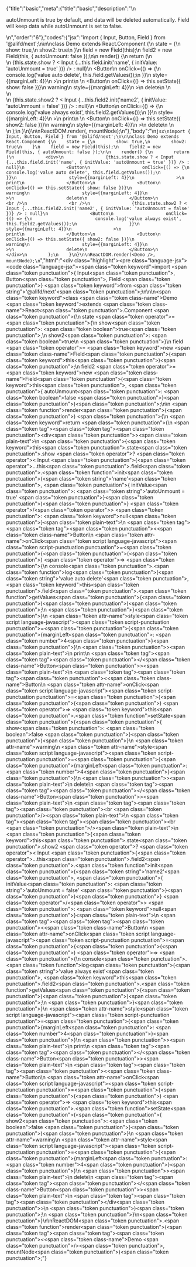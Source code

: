 {"title":"basic","meta":{"title":"basic","description":"\n<p>autoUnmount is true by default, and data will be deleted automatically. Field will keep data while autoUnmount is set to false.</p>\n","order":"6"},"codes":{"jsx":"import { Input, Button, Field } from '@alifd/next';\n\n\nclass Demo extends React.Component {\n    state = {\n        show: true,\n        show2: true\n    }\n    field = new Field(this);\n    field2 = new Field(this, { autoUnmount: false });\n\n    render() {\n        return (\n            <div>\n                {this.state.show ? < Input {...this.field.init('name', { initValue: 'autoUnmount = true' })} /> : null}\n                <Button\n                    onClick={() => {\n                        console.log('value auto delete', this.field.getValues());\n                    }}\n                    style={{marginLeft: 4}}\n                >\n                    print\n                </Button>\n                <Button\n                    onClick={() => this.setState({ show: false })}\n                    warning\n                    style={{marginLeft: 4}}\n                >\n                    delete\n                </Button>\n                <br />\n                <br />\n                {this.state.show2 ? < Input {...this.field2.init('name2', { initValue: 'autoUnmount = false' })} /> : null}\n                <Button\n                    onClick={() => {\n                        console.log('value always exist', this.field2.getValues());\n                    }}\n                    style={{marginLeft: 4}}\n                >\n                    print\n                </Button>\n                <Button\n                    onClick={() => this.setState({ show2: false })}\n                    warning\n                    style={{marginLeft: 4}}\n                >\n                    delete\n                </Button>\n            </div>\n        );\n    }\n}\n\nReactDOM.render(<Demo />, mountNode);\n"},"body":"\n````jsx\nimport { Input, Button, Field } from '@alifd/next';\n\n\nclass Demo extends React.Component {\n    state = {\n        show: true,\n        show2: true\n    }\n    field = new Field(this);\n    field2 = new Field(this, { autoUnmount: false });\n\n    render() {\n        return (\n            <div>\n                {this.state.show ? < Input {...this.field.init('name', { initValue: 'autoUnmount = true' })} /> : null}\n                <Button\n                    onClick={() => {\n                        console.log('value auto delete', this.field.getValues());\n                    }}\n                    style={{marginLeft: 4}}\n                >\n                    print\n                </Button>\n                <Button\n                    onClick={() => this.setState({ show: false })}\n                    warning\n                    style={{marginLeft: 4}}\n                >\n                    delete\n                </Button>\n                <br />\n                <br />\n                {this.state.show2 ? < Input {...this.field2.init('name2', { initValue: 'autoUnmount = false' })} /> : null}\n                <Button\n                    onClick={() => {\n                        console.log('value always exist', this.field2.getValues());\n                    }}\n                    style={{marginLeft: 4}}\n                >\n                    print\n                </Button>\n                <Button\n                    onClick={() => this.setState({ show2: false })}\n                    warning\n                    style={{marginLeft: 4}}\n                >\n                    delete\n                </Button>\n            </div>\n        );\n    }\n}\n\nReactDOM.render(<Demo />, mountNode);\n````","html":"<script>(function(){'use strict';\n\nvar _createClass = function () { function defineProperties(target, props) { for (var i = 0; i < props.length; i++) { var descriptor = props[i]; descriptor.enumerable = descriptor.enumerable || false; descriptor.configurable = true; if (\"value\" in descriptor) descriptor.writable = true; Object.defineProperty(target, descriptor.key, descriptor); } } return function (Constructor, protoProps, staticProps) { if (protoProps) defineProperties(Constructor.prototype, protoProps); if (staticProps) defineProperties(Constructor, staticProps); return Constructor; }; }();\n\nvar _next = require('@alifd/next');\n\nfunction _classCallCheck(instance, Constructor) { if (!(instance instanceof Constructor)) { throw new TypeError(\"Cannot call a class as a function\"); } }\n\nfunction _possibleConstructorReturn(self, call) { if (!self) { throw new ReferenceError(\"this hasn't been initialised - super() hasn't been called\"); } return call && (typeof call === \"object\" || typeof call === \"function\") ? call : self; }\n\nfunction _inherits(subClass, superClass) { if (typeof superClass !== \"function\" && superClass !== null) { throw new TypeError(\"Super expression must either be null or a function, not \" + typeof superClass); } subClass.prototype = Object.create(superClass && superClass.prototype, { constructor: { value: subClass, enumerable: false, writable: true, configurable: true } }); if (superClass) Object.setPrototypeOf ? Object.setPrototypeOf(subClass, superClass) : subClass.__proto__ = superClass; }\n\nvar Demo = function (_React$Component) {\n    _inherits(Demo, _React$Component);\n\n    function Demo() {\n        var _ref;\n\n        var _temp, _this, _ret;\n\n        _classCallCheck(this, Demo);\n\n        for (var _len = arguments.length, args = Array(_len), _key = 0; _key < _len; _key++) {\n            args[_key] = arguments[_key];\n        }\n\n        return _ret = (_temp = (_this = _possibleConstructorReturn(this, (_ref = Demo.__proto__ || Object.getPrototypeOf(Demo)).call.apply(_ref, [this].concat(args))), _this), _this.state = {\n            show: true,\n            show2: true\n        }, _this.field = new _next.Field(_this), _this.field2 = new _next.Field(_this, { autoUnmount: false }), _temp), _possibleConstructorReturn(_this, _ret);\n    }\n\n    _createClass(Demo, [{\n        key: 'render',\n        value: function render() {\n            var _this2 = this;\n\n            return React.createElement(\n                'div',\n                null,\n                this.state.show ? React.createElement(_next.Input, this.field.init('name', { initValue: 'autoUnmount = true' })) : null,\n                React.createElement(\n                    _next.Button,\n                    {\n                        onClick: function onClick() {\n                            console.log('value auto delete', _this2.field.getValues());\n                        },\n                        style: { marginLeft: 4 }\n                    },\n                    'print'\n                ),\n                React.createElement(\n                    _next.Button,\n                    {\n                        onClick: function onClick() {\n                            return _this2.setState({ show: false });\n                        },\n                        warning: true,\n                        style: { marginLeft: 4 }\n                    },\n                    'delete'\n                ),\n                React.createElement('br', null),\n                React.createElement('br', null),\n                this.state.show2 ? React.createElement(_next.Input, this.field2.init('name2', { initValue: 'autoUnmount = false' })) : null,\n                React.createElement(\n                    _next.Button,\n                    {\n                        onClick: function onClick() {\n                            console.log('value always exist', _this2.field2.getValues());\n                        },\n                        style: { marginLeft: 4 }\n                    },\n                    'print'\n                ),\n                React.createElement(\n                    _next.Button,\n                    {\n                        onClick: function onClick() {\n                            return _this2.setState({ show2: false });\n                        },\n                        warning: true,\n                        style: { marginLeft: 4 }\n                    },\n                    'delete'\n                )\n            );\n        }\n    }]);\n\n    return Demo;\n}(React.Component);\n\nReactDOM.render(React.createElement(Demo, null), mountNode);})()</script><div class=\"highlight\"><pre class=\"language-jsx\"><code class=\"language-jsx\"><span class=\"token keyword\">import</span> <span class=\"token punctuation\">{</span> Input<span class=\"token punctuation\">,</span> Button<span class=\"token punctuation\">,</span> Field <span class=\"token punctuation\">}</span> <span class=\"token keyword\">from</span> <span class=\"token string\">'@alifd/next'</span><span class=\"token punctuation\">;</span>\n\n\n<span class=\"token keyword\">class</span> <span class=\"token class-name\">Demo</span> <span class=\"token keyword\">extends</span> <span class=\"token class-name\">React<span class=\"token punctuation\">.</span>Component</span> <span class=\"token punctuation\">{</span>\n    state <span class=\"token operator\">=</span> <span class=\"token punctuation\">{</span>\n        show<span class=\"token punctuation\">:</span> <span class=\"token boolean\">true</span><span class=\"token punctuation\">,</span>\n        show2<span class=\"token punctuation\">:</span> <span class=\"token boolean\">true</span>\n    <span class=\"token punctuation\">}</span>\n    field <span class=\"token operator\">=</span> <span class=\"token keyword\">new</span> <span class=\"token class-name\">Field</span><span class=\"token punctuation\">(</span><span class=\"token keyword\">this</span><span class=\"token punctuation\">)</span><span class=\"token punctuation\">;</span>\n    field2 <span class=\"token operator\">=</span> <span class=\"token keyword\">new</span> <span class=\"token class-name\">Field</span><span class=\"token punctuation\">(</span><span class=\"token keyword\">this</span><span class=\"token punctuation\">,</span> <span class=\"token punctuation\">{</span> autoUnmount<span class=\"token punctuation\">:</span> <span class=\"token boolean\">false</span> <span class=\"token punctuation\">}</span><span class=\"token punctuation\">)</span><span class=\"token punctuation\">;</span>\n\n    <span class=\"token function\">render</span><span class=\"token punctuation\">(</span><span class=\"token punctuation\">)</span> <span class=\"token punctuation\">{</span>\n        <span class=\"token keyword\">return</span> <span class=\"token punctuation\">(</span>\n            <span class=\"token tag\"><span class=\"token tag\"><span class=\"token punctuation\">&lt;</span>div</span><span class=\"token punctuation\">></span></span><span class=\"token plain-text\">\n                </span><span class=\"token punctuation\">{</span><span class=\"token keyword\">this</span><span class=\"token punctuation\">.</span>state<span class=\"token punctuation\">.</span>show <span class=\"token operator\">?</span> <span class=\"token operator\">&lt;</span> Input <span class=\"token punctuation\">{</span><span class=\"token operator\">...</span>this<span class=\"token punctuation\">.</span>field<span class=\"token punctuation\">.</span><span class=\"token function\">init</span><span class=\"token punctuation\">(</span><span class=\"token string\">'name'</span><span class=\"token punctuation\">,</span> <span class=\"token punctuation\">{</span> initValue<span class=\"token punctuation\">:</span> <span class=\"token string\">'autoUnmount = true'</span> <span class=\"token punctuation\">}</span><span class=\"token punctuation\">)</span><span class=\"token punctuation\">}</span> <span class=\"token operator\">/</span><span class=\"token operator\">></span> <span class=\"token punctuation\">:</span> <span class=\"token keyword\">null</span><span class=\"token punctuation\">}</span><span class=\"token plain-text\">\n                </span><span class=\"token tag\"><span class=\"token tag\"><span class=\"token punctuation\">&lt;</span><span class=\"token class-name\">Button</span></span>\n                    <span class=\"token attr-name\">onClick</span><span class=\"token script language-javascript\"><span class=\"token script-punctuation punctuation\">=</span><span class=\"token punctuation\">{</span><span class=\"token punctuation\">(</span><span class=\"token punctuation\">)</span> <span class=\"token operator\">=></span> <span class=\"token punctuation\">{</span>\n                        console<span class=\"token punctuation\">.</span><span class=\"token function\">log</span><span class=\"token punctuation\">(</span><span class=\"token string\">'value auto delete'</span><span class=\"token punctuation\">,</span> <span class=\"token keyword\">this</span><span class=\"token punctuation\">.</span>field<span class=\"token punctuation\">.</span><span class=\"token function\">getValues</span><span class=\"token punctuation\">(</span><span class=\"token punctuation\">)</span><span class=\"token punctuation\">)</span><span class=\"token punctuation\">;</span>\n                    <span class=\"token punctuation\">}</span><span class=\"token punctuation\">}</span></span>\n                    <span class=\"token attr-name\">style</span><span class=\"token script language-javascript\"><span class=\"token script-punctuation punctuation\">=</span><span class=\"token punctuation\">{</span><span class=\"token punctuation\">{</span>marginLeft<span class=\"token punctuation\">:</span> <span class=\"token number\">4</span><span class=\"token punctuation\">}</span><span class=\"token punctuation\">}</span></span>\n                <span class=\"token punctuation\">></span></span><span class=\"token plain-text\">\n                    print\n                </span><span class=\"token tag\"><span class=\"token tag\"><span class=\"token punctuation\">&lt;/</span><span class=\"token class-name\">Button</span></span><span class=\"token punctuation\">></span></span><span class=\"token plain-text\">\n                </span><span class=\"token tag\"><span class=\"token tag\"><span class=\"token punctuation\">&lt;</span><span class=\"token class-name\">Button</span></span>\n                    <span class=\"token attr-name\">onClick</span><span class=\"token script language-javascript\"><span class=\"token script-punctuation punctuation\">=</span><span class=\"token punctuation\">{</span><span class=\"token punctuation\">(</span><span class=\"token punctuation\">)</span> <span class=\"token operator\">=></span> <span class=\"token keyword\">this</span><span class=\"token punctuation\">.</span><span class=\"token function\">setState</span><span class=\"token punctuation\">(</span><span class=\"token punctuation\">{</span> show<span class=\"token punctuation\">:</span> <span class=\"token boolean\">false</span> <span class=\"token punctuation\">}</span><span class=\"token punctuation\">)</span><span class=\"token punctuation\">}</span></span>\n                    <span class=\"token attr-name\">warning</span>\n                    <span class=\"token attr-name\">style</span><span class=\"token script language-javascript\"><span class=\"token script-punctuation punctuation\">=</span><span class=\"token punctuation\">{</span><span class=\"token punctuation\">{</span>marginLeft<span class=\"token punctuation\">:</span> <span class=\"token number\">4</span><span class=\"token punctuation\">}</span><span class=\"token punctuation\">}</span></span>\n                <span class=\"token punctuation\">></span></span><span class=\"token plain-text\">\n                    delete\n                </span><span class=\"token tag\"><span class=\"token tag\"><span class=\"token punctuation\">&lt;/</span><span class=\"token class-name\">Button</span></span><span class=\"token punctuation\">></span></span><span class=\"token plain-text\">\n                </span><span class=\"token tag\"><span class=\"token tag\"><span class=\"token punctuation\">&lt;</span>br</span> <span class=\"token punctuation\">/></span></span><span class=\"token plain-text\">\n                </span><span class=\"token tag\"><span class=\"token tag\"><span class=\"token punctuation\">&lt;</span>br</span> <span class=\"token punctuation\">/></span></span><span class=\"token plain-text\">\n                </span><span class=\"token punctuation\">{</span><span class=\"token keyword\">this</span><span class=\"token punctuation\">.</span>state<span class=\"token punctuation\">.</span>show2 <span class=\"token operator\">?</span> <span class=\"token operator\">&lt;</span> Input <span class=\"token punctuation\">{</span><span class=\"token operator\">...</span>this<span class=\"token punctuation\">.</span>field2<span class=\"token punctuation\">.</span><span class=\"token function\">init</span><span class=\"token punctuation\">(</span><span class=\"token string\">'name2'</span><span class=\"token punctuation\">,</span> <span class=\"token punctuation\">{</span> initValue<span class=\"token punctuation\">:</span> <span class=\"token string\">'autoUnmount = false'</span> <span class=\"token punctuation\">}</span><span class=\"token punctuation\">)</span><span class=\"token punctuation\">}</span> <span class=\"token operator\">/</span><span class=\"token operator\">></span> <span class=\"token punctuation\">:</span> <span class=\"token keyword\">null</span><span class=\"token punctuation\">}</span><span class=\"token plain-text\">\n                </span><span class=\"token tag\"><span class=\"token tag\"><span class=\"token punctuation\">&lt;</span><span class=\"token class-name\">Button</span></span>\n                    <span class=\"token attr-name\">onClick</span><span class=\"token script language-javascript\"><span class=\"token script-punctuation punctuation\">=</span><span class=\"token punctuation\">{</span><span class=\"token punctuation\">(</span><span class=\"token punctuation\">)</span> <span class=\"token operator\">=></span> <span class=\"token punctuation\">{</span>\n                        console<span class=\"token punctuation\">.</span><span class=\"token function\">log</span><span class=\"token punctuation\">(</span><span class=\"token string\">'value always exist'</span><span class=\"token punctuation\">,</span> <span class=\"token keyword\">this</span><span class=\"token punctuation\">.</span>field2<span class=\"token punctuation\">.</span><span class=\"token function\">getValues</span><span class=\"token punctuation\">(</span><span class=\"token punctuation\">)</span><span class=\"token punctuation\">)</span><span class=\"token punctuation\">;</span>\n                    <span class=\"token punctuation\">}</span><span class=\"token punctuation\">}</span></span>\n                    <span class=\"token attr-name\">style</span><span class=\"token script language-javascript\"><span class=\"token script-punctuation punctuation\">=</span><span class=\"token punctuation\">{</span><span class=\"token punctuation\">{</span>marginLeft<span class=\"token punctuation\">:</span> <span class=\"token number\">4</span><span class=\"token punctuation\">}</span><span class=\"token punctuation\">}</span></span>\n                <span class=\"token punctuation\">></span></span><span class=\"token plain-text\">\n                    print\n                </span><span class=\"token tag\"><span class=\"token tag\"><span class=\"token punctuation\">&lt;/</span><span class=\"token class-name\">Button</span></span><span class=\"token punctuation\">></span></span><span class=\"token plain-text\">\n                </span><span class=\"token tag\"><span class=\"token tag\"><span class=\"token punctuation\">&lt;</span><span class=\"token class-name\">Button</span></span>\n                    <span class=\"token attr-name\">onClick</span><span class=\"token script language-javascript\"><span class=\"token script-punctuation punctuation\">=</span><span class=\"token punctuation\">{</span><span class=\"token punctuation\">(</span><span class=\"token punctuation\">)</span> <span class=\"token operator\">=></span> <span class=\"token keyword\">this</span><span class=\"token punctuation\">.</span><span class=\"token function\">setState</span><span class=\"token punctuation\">(</span><span class=\"token punctuation\">{</span> show2<span class=\"token punctuation\">:</span> <span class=\"token boolean\">false</span> <span class=\"token punctuation\">}</span><span class=\"token punctuation\">)</span><span class=\"token punctuation\">}</span></span>\n                    <span class=\"token attr-name\">warning</span>\n                    <span class=\"token attr-name\">style</span><span class=\"token script language-javascript\"><span class=\"token script-punctuation punctuation\">=</span><span class=\"token punctuation\">{</span><span class=\"token punctuation\">{</span>marginLeft<span class=\"token punctuation\">:</span> <span class=\"token number\">4</span><span class=\"token punctuation\">}</span><span class=\"token punctuation\">}</span></span>\n                <span class=\"token punctuation\">></span></span><span class=\"token plain-text\">\n                    delete\n                </span><span class=\"token tag\"><span class=\"token tag\"><span class=\"token punctuation\">&lt;/</span><span class=\"token class-name\">Button</span></span><span class=\"token punctuation\">></span></span><span class=\"token plain-text\">\n            </span><span class=\"token tag\"><span class=\"token tag\"><span class=\"token punctuation\">&lt;/</span>div</span><span class=\"token punctuation\">></span></span>\n        <span class=\"token punctuation\">)</span><span class=\"token punctuation\">;</span>\n    <span class=\"token punctuation\">}</span>\n<span class=\"token punctuation\">}</span>\n\nReactDOM<span class=\"token punctuation\">.</span><span class=\"token function\">render</span><span class=\"token punctuation\">(</span><span class=\"token tag\"><span class=\"token tag\"><span class=\"token punctuation\">&lt;</span><span class=\"token class-name\">Demo</span></span> <span class=\"token punctuation\">/></span></span><span class=\"token punctuation\">,</span> mountNode<span class=\"token punctuation\">)</span><span class=\"token punctuation\">;</span></code></pre></div>"}